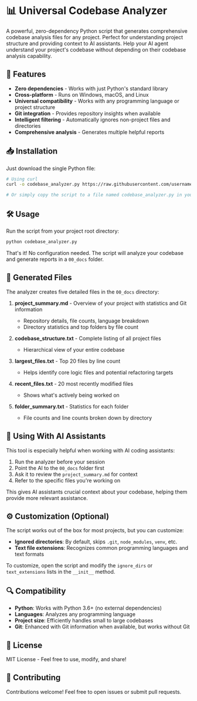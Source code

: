 # 📊 Universal Codebase Analyzer

A powerful, zero-dependency Python script that generates comprehensive codebase analysis files for any project. Perfect for understanding project structure and providing context to AI assistants.
Help your AI agent understand your project's codebase without depending on their codebase analysis capability.

## 🚀 Features

- **Zero dependencies** - Works with just Python's standard library
- **Cross-platform** - Runs on Windows, macOS, and Linux
- **Universal compatibility** - Works with any programming language or project structure
- **Git integration** - Provides repository insights when available
- **Intelligent filtering** - Automatically ignores non-project files and directories
- **Comprehensive analysis** - Generates multiple helpful reports

## 📥 Installation

Just download the single Python file:

```bash
# Using curl
curl -o codebase_analyzer.py https://raw.githubusercontent.com/username/repo/main/codebase_analyzer.py

# Or simply copy the script to a file named codebase_analyzer.py in your project root
```

## 🛠️ Usage

Run the script from your project root directory:

```bash
python codebase_analyzer.py
```

That's it! No configuration needed. The script will analyze your codebase and generate reports in a `00_docs` folder.

## 📄 Generated Files

The analyzer creates five detailed files in the `00_docs` directory:

1. **project_summary.md** - Overview of your project with statistics and Git information
   - Repository details, file counts, language breakdown
   - Directory statistics and top folders by file count

2. **codebase_structure.txt** - Complete listing of all project files
   - Hierarchical view of your entire codebase

3. **largest_files.txt** - Top 20 files by line count
   - Helps identify core logic files and potential refactoring targets

4. **recent_files.txt** - 20 most recently modified files
   - Shows what's actively being worked on

5. **folder_summary.txt** - Statistics for each folder
   - File counts and line counts broken down by directory

## 🤖 Using With AI Assistants

This tool is especially helpful when working with AI coding assistants:

1. Run the analyzer before your session
2. Point the AI to the `00_docs` folder first
3. Ask it to review the `project_summary.md` for context
4. Refer to the specific files you're working on

This gives AI assistants crucial context about your codebase, helping them provide more relevant assistance.

## ⚙️ Customization (Optional)

The script works out of the box for most projects, but you can customize:

- **Ignored directories**: By default, skips `.git`, `node_modules`, `venv`, etc.
- **Text file extensions**: Recognizes common programming languages and text formats

To customize, open the script and modify the `ignore_dirs` or `text_extensions` lists in the `__init__` method.

## 🔍 Compatibility

- **Python**: Works with Python 3.6+ (no external dependencies)
- **Languages**: Analyzes any programming language
- **Project size**: Efficiently handles small to large codebases
- **Git**: Enhanced with Git information when available, but works without Git

## 📝 License

MIT License - Feel free to use, modify, and share!

## 🤝 Contributing

Contributions welcome! Feel free to open issues or submit pull requests.
